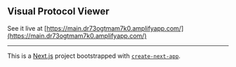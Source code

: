 ## Visual Protocol Viewer

See it live at [https://main.dr73ogtmam7k0.amplifyapp.com/](https://main.dr73ogtmam7k0.amplifyapp.com/)

---
This is a [Next.js](https://nextjs.org/) project bootstrapped with [`create-next-app`](https://github.com/vercel/next.js/tree/canary/packages/create-next-app).
